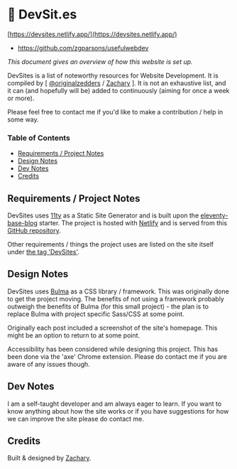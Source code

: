 # 🚀 DevSit.es

[https://devsites.netlify.app/](https://devsites.netlify.app/)

- https://github.com/zgparsons/usefulwebdev

*This document gives an overview of how this website is set up.*

DevSites is a list of noteworthy resources for Website Development. It is compiled by [ [@originalzedders](https://twitter.com/originalzedders) / [Zachary](https://zacharyparsons.co.uk) ]. It is not an exhaustive list, and it can (and hopefully will be) added to continuously (aiming for once a week or more).

Please feel free to contact me if you'd like to make a contribution / help in some way.

### Table of Contents

- [Requirements / Project Notes](#requirements--project-notes)
- [Design Notes](#design-notes)
- [Dev Notes](#dev-notes)
- [Credits](#credits)

## Requirements / Project Notes

DevSites uses [11ty](https://11ty.dev) as a Static Site Generator and is built upon the [eleventy-base-blog](https://github.com/11ty/eleventy-base-blog) starter. The project is hosted with [Netlify](https://netlify.com) and is served from this [GitHub repository](https://github.com/zgparsons/usefulwebdev).

Other requirements / things the project uses are listed on the site itself under [the tag 'DevSites'](https://devsites.netlify.app/tags/devsites/).


## Design Notes

DevSites uses [Bulma](https://bulma.io) as a CSS library / framework. This was originally done to get the project moving. The benefits of not using a framework probably outweigh the benefits of Bulma (for this small project) - the plan is to replace Bulma with project specific Sass/CSS at some point.

Originally each post included a screenshot of the site's homepage. This might be an option to return to at some point.

Accessibility has been considered while designing this project. This has been done via the 'axe' Chrome extension. Please do contact me if you are aware of any issues though.

## Dev Notes

I am a self-taught developer and am always eager to learn. If you want to know anything about how the site works or if you have suggestions for how we can improve the site please do contact me.

## Credits
Built & designed by [Zachary](https://zacharyparsons.co.uk).

